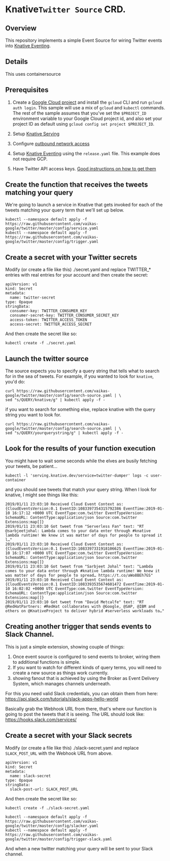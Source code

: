 # Knative`Twitter Source` CRD.

## Overview

This repository implements a simple Event Source for wiring Twitter events
into [Knative Eventing](http://github.com/knative/eventing).

## Details

This uses containersource

## Prerequisites

1. Create a
   [Google Cloud project](https://cloud.google.com/resource-manager/docs/creating-managing-projects)
   and install the `gcloud` CLI and run `gcloud auth login`. This sample will
   use a mix of `gcloud` and `kubectl` commands. The rest of the sample assumes
   that you've set the `$PROJECT_ID` environment variable to your Google Cloud
   project id, and also set your project ID as default using
   `gcloud config set project $PROJECT_ID`.

1. Setup [Knative Serving](https://github.com/knative/docs/blob/master/install)

1. Configure [outbound network access](https://github.com/knative/docs/blob/master/serving/outbound-network-access.md)

1. Setup [Knative Eventing](https://github.com/knative/docs/tree/master/eventing)
   using the `release.yaml` file. This example does not require GCP.

1. Have Twitter API access keys. [Good instructions on how to get them](https://iag.me/socialmedia/how-to-create-a-twitter-app-in-8-easy-steps/)

## Create the function that receives the tweets matching your query
We're going to launch a service in Knative that gets invoked for each of the tweets
matching your query term that we'll set up below.

```shell
kubectl --namespace default apply -f https://raw.githubusercontent.com/vaikas-google/twitter/master/config/service.yaml
kubectl --namespace default apply -f https://raw.githubusercontent.com/vaikas-google/twitter/master/config/trigger.yaml
```

## Create a secret with your Twitter secrets

Modify (or create a file like this) ./secret.yaml and replace TWITTER_* entries with real entries
for your account and then create the secret:

```shell
apiVersion: v1
kind: Secret
metadata:
  name: twitter-secret
type: Opaque
stringData:
  consumer-key: TWITTER_CONSUMER_KEY
  consumer-secret-key: TWITTER_CONSUMER_SECRET_KEY
  access-token: TWITTER_ACCESS_TOKEN
  access-secret: TWITTER_ACCESS_SECRET
```


And then create the secret like so:
```shell
kubectl create -f ./secret.yaml
```

## Launch the twitter source
The source expects you to specify a query string that tells what to search for in the sea
of tweets. For example, if you wanted to look for `knative`, you'd do:

```shell
curl https://raw.githubusercontent.com/vaikas-google/twitter/master/config/search-source.yaml | \
sed "s/QUERY/knative/g" | kubectl apply -f -
```

if you want to search for something else, replace knative with the query string you want
to look for.
```shell
curl https://raw.githubusercontent.com/vaikas-google/twitter/master/config/search-source.yaml | \
sed "s/QUERY/yourquerystring/g" | kubectl apply -f -
```

## Look for the results of your function execution

You might have to wait some seconds while the elves are busily fetching your tweets, be patient...

```shell
kubectl -l 'serving.knative.dev/service=twitter-dumper' logs -c user-container
```

and you should see tweets that match your query string. When I look for knative, I might see things like this:

```shell
2019/01/11 23:03:10 Received Cloud Event Context as: {CloudEventsVersion:0.1 EventID:1083397354315792386 EventTime:2019-01-10 16:17:12 +0000 UTC EventType:com.twitter EventTypeVersion: SchemaURL: ContentType:application/json Source:com.twitter Extensions:map[]}
2019/01/11 23:03:10 Got tweet from "Serverless Fan" text: "RT @sarbjeetjohal: Lambda comes to your data enter through #knative lambda runtime! We knew it was matter of days for people to spread it l…"
2019/01/11 23:03:10 Received Cloud Event Context as: {CloudEventsVersion:0.1 EventID:1083397331918106625 EventTime:2019-01-10 16:17:07 +0000 UTC EventType:com.twitter EventTypeVersion: SchemaURL: ContentType:application/json Source:com.twitter Extensions:map[]}
2019/01/11 23:03:10 Got tweet from "Sarbjeet Johal" text: "Lambda comes to your data enter through #knative lambda runtime! We knew it was matter of days for people to spread… https://t.co/aWo8BEh7GS"
2019/01/11 23:03:10 Received Cloud Event Context as: {CloudEventsVersion:0.1 EventID:1083393535674601472 EventTime:2019-01-10 16:02:02 +0000 UTC EventType:com.twitter EventTypeVersion: SchemaURL: ContentType:application/json Source:com.twitter Extensions:map[]}
2019/01/11 23:03:10 Got tweet from "David Metcalfe" text: "RT @RedHatPartners: #RedHat collaborates with @Google, @SAP, @IBM and others on @KnativeProject to deliver hybrid #serverless workloads to…"
```

## Creating another trigger that sends events to Slack Channel.

This is just a simple extension, showing couple of things:

1. Once event source is configured to send events to broker, wiring them to additional
functions is simple.
1. If you want to watch for different kinds of query terms, you will need to create a new
source as things work currently. 
1. showing fanout that is achieved by using the Broker as Event Delivery System, which
manages channels underneath.

For this you need valid Slack credentials, you can obtain them from here:
https://api.slack.com/tutorials/slack-apps-hello-world

Basically grab the Webhook URL from there, that's where our function is going to post
the tweets that it is seeing. The URL should look like:
https://hooks.slack.com/services/<RANDO STUFF HERE>


## Create a secret with your Slack secrets

Modify (or create a file like this) ./slack-secret.yaml and replace `SLACK_POST_URL` with the Webhook URL
from above.

```shell
apiVersion: v1
kind: Secret
metadata:
  name: slack-secret
type: Opaque
stringData:
  slack-post-url: SLACK_POST_URL
```

And then create the secret like so:
```shell
kubectl create -f ./slack-secret.yaml
```


```shell
kubectl --namespace default apply -f https://raw.githubusercontent.com/vaikas-google/twitter/master/config/slacker.yaml
kubectl --namespace default apply -f https://raw.githubusercontent.com/vaikas-google/twitter/master/config/trigger-slack.yaml
```

And when a new twitter matching your query will be sent to your Slack channel.
